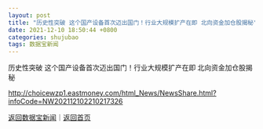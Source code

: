 ```yaml
---
layout: post
title: "历史性突破 这个国产设备首次迈出国门！行业大规模扩产在即 北向资金加仓股揭秘"
date: 2021-12-10 18:50:44 +0800
categories: shujubao
tags: 数据宝新闻
---
```

历史性突破 这个国产设备首次迈出国门！行业大规模扩产在即 北向资金加仓股揭秘


<http://choicewzp1.eastmoney.com/html_News/NewsShare.html?infoCode=NW202112102210217326>

[返回数据宝新闻](//finews.withounder.com/shujubao/)｜[返回首页](//finews.withounder.com/)